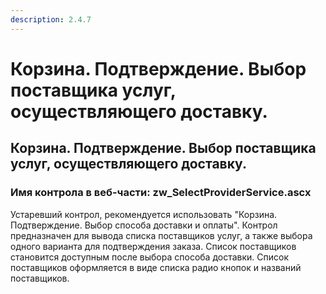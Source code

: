 ```yaml
---
description: 2.4.7
---
```


# Корзина. Подтверждение. Выбор поставщика услуг, осуществляющего доставку.

## Корзина. Подтверждение. Выбор поставщика услуг, осуществляющего доставку.

### Имя контрола в веб-части: zw\_SelectProviderService.ascx

Устаревший контрол, рекомендуется использовать "Корзина. Подтверждение. Выбор способа доставки и оплаты". Контрол предназначен для вывода списка поставщиков услуг, а также выбора одного варианта для подтверждения заказа. Список поставщиков становится доступным после выбора способа доставки. Список поставщиков оформляется в виде списка радио кнопок и названий поставщиков.

